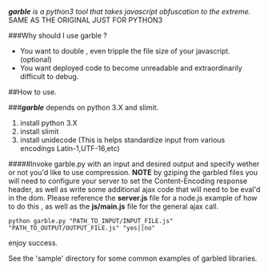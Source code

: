 _**garble** is a python3 tool that takes javascript obfuscation to the extreme._
SAME AS THE ORIGINAL JUST FOR PYTHON3

###Why should I use garble ?
- You want to double , even tripple the file size of your javascript.(optional)
- You want deployed code to become unreadable and extraordinarily difficult to debug.

##How to use.

###_**garble**_ depends on python 3.X and slimit.

1. install python 3.X
2. install slimit
3. install unidecode (This is helps standardize input from various encodings Latin-1,UTF-16,etc)

#####Invoke garble.py with an input and desired output and specify wether or not you'd like to use compression.
**NOTE** by gziping the garbled files you will need to configure your server to set the Content-Encoding response header, as well as write some additional ajax code that will need to be eval'd in the dom. Please reference the **server.js** file for a node.js example of how to do this , as well as the **js/main.js** file for the general ajax call.
```
python garble.py "PATH_TO_INPUT/INPUT_FILE.js" "PATH_TO_OUTPUT/OUTPUT_FILE.js" "yes||no" 
```

enjoy success.

See the 'sample' directory for some common examples of garbled libraries.
